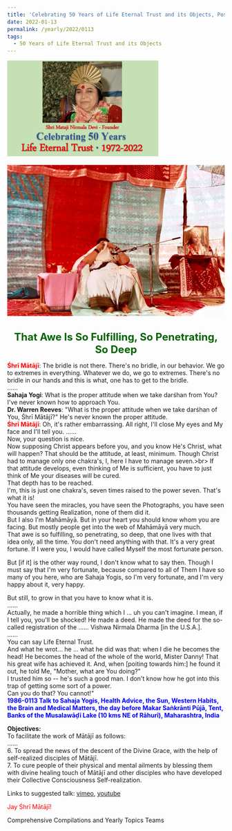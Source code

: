```yaml
---
title: 'Celebrating 50 Years of Life Eternal Trust and its Objects, Post 2 on on the Eve of Makarsankranti'
date: 2022-01-13
permalink: /yearly/2022/0113
tags:
  - 50 Years of Life Eternal Trust and its Objects
---
```


<div style="text-align: left"><img src="/images/Celebrating50YearsLET.png" width="350" /></div><br>

<div style="text-align: center"><img src="/images/image878_Photo_credit_Colin_Heinsen.png" /></div>

<br>
<p style="color:DarkGreen; text-align:center">
<font size="+2"><b>That Awe Is So Fulfilling, So Penetrating, So Deep</b><br></font>
</p>

<p>
<font color="red"><b>Śhrī Mātājī</b></font>: The bridle is not there. There's no bridle, in our behavior. We go to extremes in everything. Whatever we do, we go to extremes. There's no bridle in our hands and this is what, one has to get to the bridle.<br>
......<br>
<b>Sahaja Yogi</b>: What is the proper attitude when we take darśhan from You? I've never known how to approach You.<br>
<b>Dr. Warren Reeves</b>: "What is the proper attitude when we take darśhan of You, Śhrī Mātājī?" He's never known the proper attitude.<br>
<font color="red"><b>Śhrī Mātājī</b></font>: Oh, it's rather embarrassing. All right, I'll close My eyes and My face and I'll tell you. ......<br> 
Now, your question is nice.<br>
Now supposing Christ appears before you, and you know He's Christ, what will happen? That should be the attitude, at least, minimum. Though Christ had to manage only one chakra's, I, here I have to manage seven.>br>
If that attitude develops, even thinking of Me is sufficient, you have to just think of Me your diseases will be cured.<br>
That depth has to be reached.<br>
I'm, this is just one chakra's, seven times raised to the power seven. That's what it is!<br>
You have seen the miracles, you have seen the Photographs, you have seen thousands getting Realization, none of them did it.<br> 
But I also I'm Mahāmāyā. But in your heart you should know whom you are facing. But mostly people get into the web of Mahāmāyā very much.<br>
That awe is so fulfilling, so penetrating, so deep, that one lives with that idea only, all the time. You don't need anything with that. It's a very great fortune. If I were you, I would have called Myself the most fortunate person.<br> 

But [if it] is the other way round, I don't know what to say then. Though I must say that I'm very fortunate, because compared to all of Them I have so many of you here, who are Sahaja Yogis, so I'm very fortunate, and I'm very happy about it, very happy. 

But still, to grow in that you have to know what it is.<br>
......<br>
Actually, he made a horrible thing which I ... uh you can't imagine. I mean, if I tell you, you'll be shocked! He made a deed. He made the deed for the so-called registration of the ...... Vishwa Nirmala Dharma [in the U.S.A.].<br>
......<br>
You can say Life Eternal Trust.<br>
And what he wrot... he ... what he did was that: when I die he becomes the head! He becomes the head of the whole of the world, Mister Danny! That his great wife has achieved it. And, when [poiting towards him:] he found it out, he told Me, "Mother, what are You doing?"<br>
I trusted him so -- he's such a good man. I don't know how he got into this trap of getting some sort of a power.<br> 
Can you do that? You cannot!"<br>
<font color="blue"><b>1986-0113 Talk to Sahaja Yogis, Health Advice, the Sun, Western Habits, the Brain and Medical Matters, the day before Makar Saṅkrānti Pūjā, Tent, Banks of the Musalawāḍī Lake (10 kms NE of Rāhurī), Maharashtra, India</b></font><br>
</p>

<p>
<b>Objectives:</b><br>
To facilitate the work of Mātājī as follows:<br>
......<br>
6. To spread the news of the descent of the Divine Grace, with the help of self-realized disciples of Mātājī.<br>
7. To cure people of their physical and mental ailments by blessing them with divine healing touch of Mātājī and other disciples who have developed their Collective Consciousness Self-realization. 
</p>  

Links to suggested talk: <a href=""> vimeo</a>, <a href=""> youtube</a><br>

<p style="color:red;">Jay Śhrī Mātājī!<br></p>

Comprehensive Compilations and Yearly Topics Teams